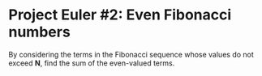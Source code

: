 # Project Euler #2: Even Fibonacci numbers

By considering the terms in the Fibonacci sequence whose 
values do not exceed **N**, find the sum of the even-valued 
terms.